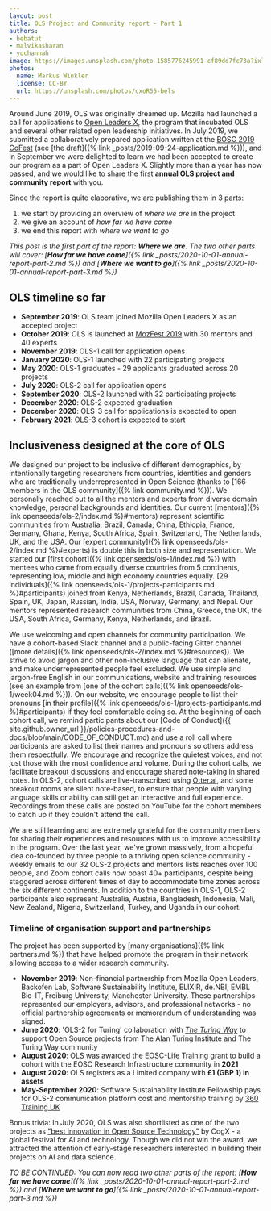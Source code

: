 ```yaml
---
layout: post
title: OLS Project and Community report - Part 1
authors:
- bebatut
- malvikasharan
- yochannah
image: https://images.unsplash.com/photo-1585776245991-cf89dd7fc73a?ixlib=rb-1.2.1&ixid=eyJhcHBfaWQiOjEyMDd9&auto=format&fit=crop&w=1650&q=80
photos:
  name: Markus Winkler
  license: CC-BY
  url: https://unsplash.com/photos/cxoR55-bels
---
```



Around June 2019, OLS was originally dreamed up. Mozilla had launched a call for applications to [Open Leaders X](https://foundation.mozilla.org/en/initiatives/mozilla-open-leaders/), the program that incubated OLS and several other related open leadership initiatives. In July 2019, we submitted a collaboratively prepared application written at the [BOSC 2019 CoFest](https://www.open-bio.org/events/bosc/about/2019/) (see [the draft]({% link _posts/2019-09-24-application.md %})), and in September we were delighted to learn we had been accepted to create our program as a part of Open Leaders X. Slightly more than a year has now passed, and we would like to share the first **annual OLS project and community report** with you.

Since the report is quite elaborative, we are publishing them in 3 parts:
1. we start by providing an overview of *where we are* in the project
1. we give an account of *how far we have come*
1. we end this report with *where we want to go*

*This post is the first part of the report: **Where we are**. The two other parts will cover: [**How far we have come**]({% link _posts/2020-10-01-annual-report-part-2.md %}) and [**Where we want to go**]({% link _posts/2020-10-01-annual-report-part-3.md %})*

## OLS timeline so far

- **September 2019**: OLS team joined Mozilla Open Leaders X as an accepted project
- **October 2019**: OLS is launched at [MozFest 2019](https://medium.com/mozilla-festival/mozfest-2019-highlights-b8084b8b64b2) with 30 mentors and 40 experts
- **November 2019**: OLS-1 call for application opens
- **January 2020**: OLS-1 launched with 22 participating projects
- **May 2020**: OLS-1 graduates - 29 applicants graduated across 20 projects
- **July 2020**: OLS-2 call for application opens
- **September 2020**: OLS-2 launched with 32 participating projects
- **December 2020**: OLS-2 expected graduation
- **December 2020**: OLS-3 call for applications is expected to open
- **February 2021**: OLS-3 cohort is expected to start

## Inclusiveness designed at the core of OLS

We designed our project to be inclusive of different demographics, by intentionally targeting researchers from countries, identities and genders who are traditionally underrepresented in Open Science (thanks to [166 members in the OLS community]({% link community.md %})). We personally reached out to all the mentors and experts from diverse domain knowledge, personal backgrounds and identities. Our current [mentors]({% link openseeds/ols-2/index.md %}#mentors) represent scientific communities from Australia, Brazil, Canada, China, Ethiopia, France, Germany, Ghana, Kenya, South Africa, Spain, Switzerland, The Netherlands, UK, and the USA. Our [expert community]({% link openseeds/ols-2/index.md %}#experts) is double this in both size and representation. We started our [first cohort]({% link openseeds/ols-1/index.md %}) with mentees who came from equally diverse countries from 5 continents, representing low, middle and high economy countries equally. [29 individuals]({% link openseeds/ols-1/projects-participants.md %}#participants) joined from Kenya, Netherlands, Brazil, Canada, Thailand, Spain, UK, Japan, Russian, India, USA, Norway, Germany, and Nepal. Our mentors represented research communities from China, Greece, the UK, the USA, South Africa, Germany, Kenya, Netherlands, and Brazil.

We use welcoming and open channels for community participation. We have a cohort-based Slack channel and a public-facing Gitter channel ([more details]({% link openseeds/ols-2/index.md %}#resources)). We strive to avoid jargon and other non-inclusive language that can alienate, and make underrepresented people feel excluded. We use simple and jargon-free English in our communications, website and training resources (see an example from [one of the cohort calls]({% link openseeds/ols-1/week04.md %})). On our website, we encourage people to list their pronouns [in their profile]({% link openseeds/ols-1/projects-participants.md %}#participants) if they feel comfortable doing so. At the beginning of each cohort call, we remind participants about our [Code of Conduct]({{ site.github.owner_url }}/policies-procedures-and-docs/blob/main/CODE_OF_CONDUCT.md) and use a roll call where participants are asked to list their names and pronouns so others address them respectfully. We encourage and recognize the quietest voices, and not just those with the most confidence and volume. During the cohort calls, we facilitate breakout discussions and encourage shared note-taking in shared notes. In OLS-2, cohort calls are live-transcribed using [Otter.ai](https://otter.ai), and some breakout rooms are silent note-based, to ensure that people with varying language skills or ability can still get an interactive and full experience. Recordings from these calls are posted on YouTube for the cohort members to catch up if they couldn't attend the call.

We are still learning and are extremely grateful for the community members for sharing their experiences and resources with us to improve accessibility in the program. Over the last year, we've grown massively, from a hopeful idea co-founded by three people to a thriving open science community - weekly emails to our 32 OLS-2 projects and mentors lists reaches over 100 people, and Zoom cohort calls now boast 40+ participants, despite being staggered across different times of day to accommodate time zones across the six different continents. In addition to the countries in OLS-1, OLS-2 participants  also represent Australia, Austria, Bangladesh, Indonesia, Mali, New Zealand, Nigeria, Switzerland, Turkey, and Uganda in our cohort.

### Timeline of organisation support and partnerships

The project has been supported by [many organisations]({% link partners.md %}) that have helped promote the program in their network allowing access to a wider research community.

- **November 2019**: Non-financial partnership from Mozilla Open Leaders, Backofen Lab, Software Sustainability Institute, ELIXIR, de.NBI, EMBL Bio-IT, Freiburg University, Manchester University. These partnerships represented our employers, advisors, and professional networks - no official partnership agreements or memorandum of understanding was signed.
- **June 2020**: 'OLS-2 for Turing' collaboration with [*The Turing Way*](https://the-turing-way.netlify.app/welcome) to support Open Source projects from The Alan Turing Institute and The Turing Way community
- **August 2020**: OLS was awarded the [EOSC-Life](https://www.eosc-portal.eu/eosc-life) Training grant to build a cohort with the EOSC Research Infrastructure community in **2021**
- **August 2020**: OLS registers as a Limited company with **£1 (GBP 1) in assets**
- **May-September 2020**: Software Sustainability Institute Fellowship pays for OLS-2 communication platform cost and mentorship training by [360 Training UK](http://360training.co.uk/)

Bonus trivia: In July 2020, OLS was also shortlisted as one of the two projects as ["best innovation in Open Source Technology"](https://cogx.co/cogx-awards/cogx-awards-2020-shortlisted/) by CogX - a global festival for AI and technology. Though we did not win the award, we attracted the attention of early-stage researchers interested in building their projects on AI and data science.

*TO BE CONTINUED: You can now read two other parts of the report: [**How far we have come**]({% link _posts/2020-10-01-annual-report-part-2.md %}) and [**Where we want to go**]({% link _posts/2020-10-01-annual-report-part-3.md %})*
